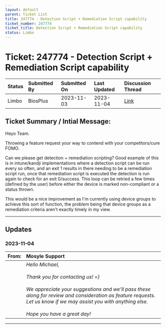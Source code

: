 ```yaml
---
layout: default
parent: Ticket List
title: 247774 - Detection Script + Remediation Script capability
ticket_number: 247774
ticket_title: Detection Script + Remediation Script capability
status: Limbo
---
```


# Ticket: 247774 - Detection Script + Remediation Script capability
  
| Status | Submitted By | Submitted On | Last Updated | Discussion Thread |
|:---|:---|:---|:---|:---|
| Limbo | BiosPlus | 2023-11-03 | 2023-11-04 | [Link]() |

## Ticket Summary / Intial Message:

Heyo Team.

Throwing a feature request your way to contend with your competitors/cure FOMO.

Can we please get detection + remediation scripting? Good example of this is in intune/kandji implementations where a detection script can be run every so often, and an exit 1 results in there needing to be a remediation script run, once that remediation script is executed the detection is run again to check for an exit 0/success. This loop can be retried a few times (defined by the user) before either the device is marked non-compliant or a status thrown.

This would be a nice improvement as I'm currently using device groups to achieve this sort of function, the problem being that device groups as a remediation criteria aren't exactly timely in my view.

---

## Updates

<!-- 
Please do descending order for recency, oldest -> most recent
Replace line breaks with <br><br> tags

Quick template:
### Date YYYY-MM-DD

|From: | Mosyle Support |
|:---|:---|
|| *Paragraph 1<br><br>Paragraph 2<br><br>Paragraph 3<br><br>.* |

-->

### 2023-11-04

| From: | Mosyle Support |
|:---|:---|
|| *Hello Michael,<br><br>Thank you for contacting us! =)<br><br>We appreciate your suggestions and we'll pass these along for review and consideration as feature requests. Let us know if we may assist you with anything else.<br><br>Hope you have a great day!* |

---